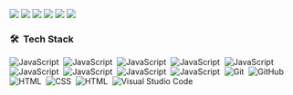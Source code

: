 ![](https://github.githubassets.com/images/mona-whisper.gif)
![](https://github.githubassets.com/images/mona-whisper.gif)
![](https://github.githubassets.com/images/mona-whisper.gif)
![](https://github.githubassets.com/images/mona-whisper.gif)
![](https://github.githubassets.com/images/mona-whisper.gif)
![](https://github.githubassets.com/images/mona-whisper.gif)

### 🛠 &nbsp;Tech Stack
![JavaScript](https://img.shields.io/badge/-JavaScript-05122A?style=flat&logo=javascript)&nbsp;
![JavaScript](https://img.shields.io/badge/-NodeJS-05122A?style=flat&logo=javascript)&nbsp;
![JavaScript](https://img.shields.io/badge/-React%20Native-05122A?style=flat&logo=react)&nbsp;
![JavaScript](https://img.shields.io/badge/-Docker-05122A?style=flat&logo=docker)&nbsp;
![JavaScript](https://img.shields.io/badge/-MongoDB-05122A?style=flat&logo=mongoDB)&nbsp;
![JavaScript](https://img.shields.io/badge/-Graphql-05122A?style=flat&logo=graphql)&nbsp;
![JavaScript](https://img.shields.io/badge/-Ubuntu-05122A?style=flat&logo=ubuntu)&nbsp;
![JavaScript](https://img.shields.io/badge/-WebRTC-05122A?style=flat&logo=webrtc)&nbsp;
![JavaScript](https://img.shields.io/badge/-AWS-05122A?style=flat&logo=amazon)&nbsp;
![Git](https://img.shields.io/badge/-Git-05122A?style=flat&logo=git)&nbsp;
![GitHub](https://img.shields.io/badge/-GitHub-05122A?style=flat&logo=github)&nbsp;
![HTML](https://img.shields.io/badge/-HTML5-05122A?style=flat&logo=HTML5)&nbsp;
![CSS](https://img.shields.io/badge/-CSS3-05122A?style=flat&logo=CSS3&logoColor=1572B6)&nbsp;
![HTML](https://img.shields.io/badge/-SASS-05122A?style=flat&logo=sass)&nbsp;
![Visual Studio Code](https://img.shields.io/badge/-Visual%20Studio%20Code-05122A?style=flat&logo=visual-studio-code&logoColor=007ACC)&nbsp;







